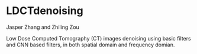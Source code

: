 # LDCTdenoising
Jasper Zhang and Zhiling Zou

Low Dose Computed Tomography (CT) images denoising using basic filters and CNN based filters, in both spatial domain and frequency domian.

